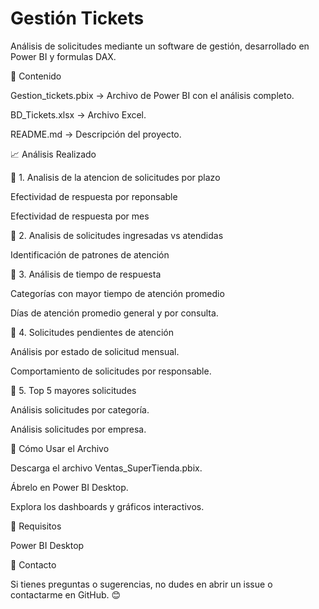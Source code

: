 # Gestión Tickets

Análisis de solicitudes mediante un software de gestión, desarrollado en Power BI y formulas DAX.

📂 Contenido

Gestion_tickets.pbix → Archivo de Power BI con el análisis completo.

BD_Tickets.xlsx → Archivo Excel.

README.md → Descripción del proyecto.

📈 Análisis Realizado

🔹 1. Analisis de la atencion de solicitudes por plazo

Efectividad de respuesta por reponsable

Efectividad de respuesta por mes

🔹 2. Analisis de solicitudes ingresadas vs atendidas

Identificación de patrones de atención

🔹 3. Análisis de tiempo de respuesta

Categorías con mayor tiempo de atención promedio

Días de atención promedio general y por consulta.

🔹 4. Solicitudes pendientes de atención

Análisis por estado de solicitud mensual.

Comportamiento de solicitudes por responsable.

🔹 5. Top 5 mayores solicitudes

Análisis solicitudes por categoría.

Análisis solicitudes por empresa.

🚀 Cómo Usar el Archivo

Descarga el archivo Ventas_SuperTienda.pbix.

Ábrelo en Power BI Desktop.

Explora los dashboards y gráficos interactivos.

📌 Requisitos

Power BI Desktop

📧 Contacto

Si tienes preguntas o sugerencias, no dudes en abrir un issue o contactarme en GitHub. 😊

